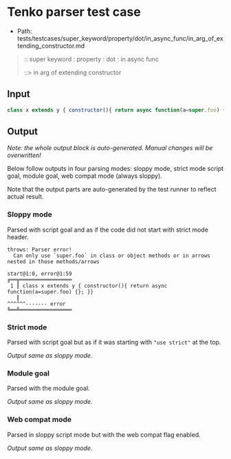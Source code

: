 # Tenko parser test case

- Path: tests/testcases/super_keyword/property/dot/in_async_func/in_arg_of_extending_constructor.md

> :: super keyword : property : dot : in async func
>
> ::> in arg of extending constructor

## Input

`````js
class x extends y { constructor(){ return async function(a=super.foo) {}; }}
`````

## Output

_Note: the whole output block is auto-generated. Manual changes will be overwritten!_

Below follow outputs in four parsing modes: sloppy mode, strict mode script goal, module goal, web compat mode (always sloppy).

Note that the output parts are auto-generated by the test runner to reflect actual result.

### Sloppy mode

Parsed with script goal and as if the code did not start with strict mode header.

`````
throws: Parser error!
  Can only use `super.foo` in class or object methods or in arrows nested in those methods/arrows

start@1:0, error@1:59
╔══╦═════════════════
 1 ║ class x extends y { constructor(){ return async function(a=super.foo) {}; }}
   ║                                                            ^^^^^^------- error
╚══╩═════════════════

`````

### Strict mode

Parsed with script goal but as if it was starting with `"use strict"` at the top.

_Output same as sloppy mode._

### Module goal

Parsed with the module goal.

_Output same as sloppy mode._

### Web compat mode

Parsed in sloppy script mode but with the web compat flag enabled.

_Output same as sloppy mode._
